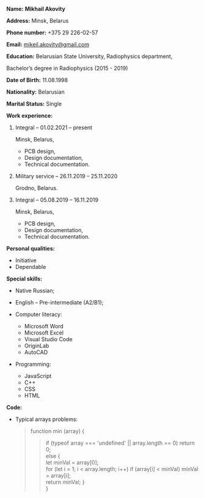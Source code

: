 __Name:__  __Mikhail Akovity__

__Address:__ Minsk, Belarus

__Phone number:__ +375 29 226-02-57

__Email:__ mikeil.akovity@gmail.com


__Education:__
Belarusian State University, 
Radiophysics department, 

Bachelor’s degree in Radiophysics (2015 - 2019)

__Date of Birth:__ 11.08.1998

__Nationality:__ Belarusian

__Marital Status:__ Single

__Work experience:__	
1. Integral – 01.02.2021 – present
	
	Minsk, Belarus,
	* PCB design,
	* Design documentation,
	* Technical documentation.

1. Military service – 26.11.2019 – 25.11.2020
	
	Grodno, Belarus.

1. Integral – 05.08.2019 – 16.11.2019 
	
	Minsk, Belarus,
	* PCB design,
	* Design documentation,
	* Technical documentation.
	
__Personal qualities:__

* Initiative
* Dependable

__Special skills:__

* Native Russian;

* English – Pre-intermediate (A2/B1);

* Computer literacy:
	* Microsoft Word
	* Microsoft Excel
	* Visual Studio Code
	* OriginLab
	* AutoCAD

* Programming:
	* JavaScript
	* C++
	* CSS
	* HTML
	
__Code:__
* Typical arrays problems:
	> function min (array) {  
  	>> 	if (typeof array === 'undefined' || array.length == 0) return 0;  
 	>> 	else {  
  	>> 	let minVal = array[0];  
 	>> 	for (let i = 1; i < array.length; i++) if (array[i] < minVal) minVal = array[i];  
  	>> 	return minVal;
  	>> 	}  
	> } 
